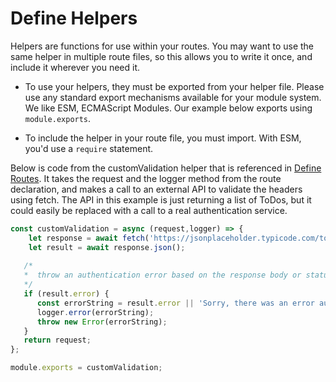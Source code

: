 # Define Helpers

Helpers are functions for use within your routes. You may want to use the same helper in multiple route files, so this allows you to write it once, and include it wherever you need it.



* To use your helpers, they must be exported from your helper file. Please use any standard export mechanisms available for your module system. We like ESM, ECMAScript Modules. Our example below exports using `module.exports`.

* To include the helper in your route file, you must import. With ESM, you'd use a `require` statement.


Below is code from the customValidation helper that is referenced in [Define Routes](https://harperdb.io/developers/documentation/custom-functions/define-routes/). It takes the request and the logger method from the route declaration, and makes a call to an external API to validate the headers using fetch. The API in this example is just returning a list of ToDos, but it could easily be replaced with a call to a real authentication service.


```javascript
const customValidation = async (request,logger) => {
    let response = await fetch('https://jsonplaceholder.typicode.com/todos/1', { headers: { authorization: request.headers.authorization } });
    let result = await response.json();
    
   /*
   *  throw an authentication error based on the response body or statusCode
   */
   if (result.error) {
      const errorString = result.error || 'Sorry, there was an error authenticating your request';
      logger.error(errorString);
      throw new Error(errorString);
   }
   return request;
};

module.exports = customValidation;
```
